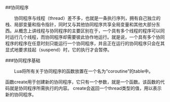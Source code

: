 ##协同程序

&emsp;&emsp;协同程序与线程（thread）差不多，也就是一条执行序列，拥有自己独立的栈、局部变量和指令指针，同时又与其他协同程序共享全局变量和其他大部分东西。从概念上讲线程与协同程序的主要区别在于，一个具有多个线程的程序可以同时运行几个线程，而协同程序却需要彼此协作地运行。就是说，一个具有多个协同程序的程序在任意时刻只能运行一个协同程序，并且正在运行的协同程序只会在其显式地要求挂起（suspend）时，它的执行才会暂停。

###协同程序基础

&emsp;&emsp;Lua将所有关于协同程序的函数放置在一个名为“coroutine”的table中。

函数create用于创建新的协同程序，它只有一个参数，就是一个函数。该函数的代码就是协同程序所需执行的内容。
create会返回一个thread类型的值，用以表示新的协同程序。